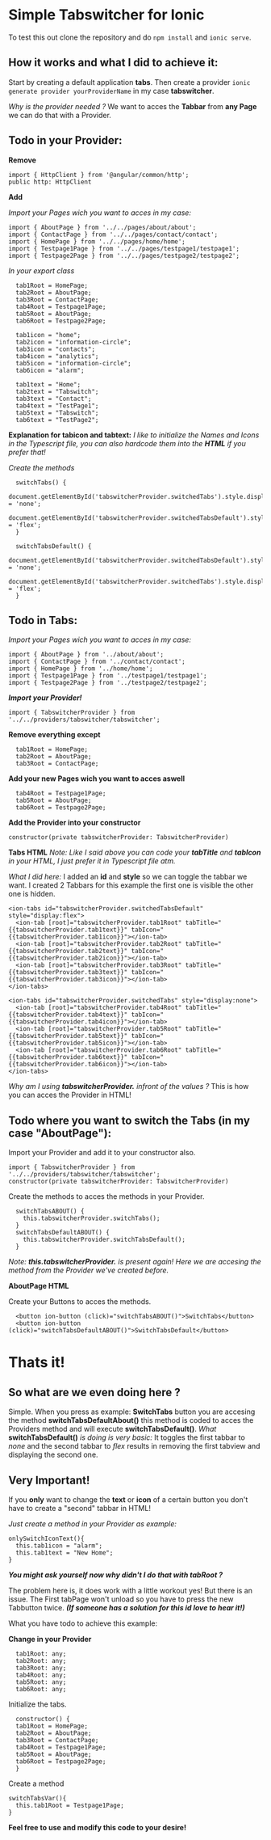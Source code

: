 # Simple Tabswitcher for Ionic

To test this out clone the repository and do `npm install` and `ionic serve`.


## How it works and what I did to achieve it:

Start by creating a default application **tabs**.
Then create a provider `ionic generate provider yourProviderName` in my case **tabswitcher**. 

*Why is the provider needed ?* We want to acces the **Tabbar** from **any Page** we can do that with a Provider.


## Todo in your Provider:

**Remove**
```
import { HttpClient } from '@angular/common/http';
public http: HttpClient
```

**Add**

*Import your Pages wich you want to acces in my case:*
```
import { AboutPage } from '../../pages/about/about';
import { ContactPage } from '../../pages/contact/contact';
import { HomePage } from '../../pages/home/home';
import { Testpage1Page } from '../../pages/testpage1/testpage1';
import { Testpage2Page } from '../../pages/testpage2/testpage2';
```

*In your export class*
```
  tab1Root = HomePage;
  tab2Root = AboutPage;
  tab3Root = ContactPage;
  tab4Root = Testpage1Page;
  tab5Root = AboutPage;
  tab6Root = Testpage2Page;

  tab1icon = "home";
  tab2icon = "information-circle";
  tab3icon = "contacts";
  tab4icon = "analytics";
  tab5icon = "information-circle";
  tab6icon = "alarm";

  tab1text = "Home";
  tab2text = "Tabswitch";
  tab3text = "Contact";
  tab4text = "TestPage1";
  tab5text = "Tabswitch";
  tab6text = "TestPage2";
```
**Explanation for tabicon and tabtext:**
*I like to initialize the Names and Icons in the Typescript file, you can also hardcode them into the **HTML** if you prefer that!*

*Create the methods*
```
  switchTabs() {
    document.getElementById('tabswitcherProvider.switchedTabs').style.display = 'none';
    document.getElementById('tabswitcherProvider.switchedTabsDefault').style.display = 'flex';
  }

  switchTabsDefault() {
    document.getElementById('tabswitcherProvider.switchedTabsDefault').style.display = 'none';
    document.getElementById('tabswitcherProvider.switchedTabs').style.display = 'flex';
  }
```


## Todo in Tabs:

*Import your Pages wich you want to acces in my case:*
```
import { AboutPage } from '../about/about';
import { ContactPage } from '../contact/contact';
import { HomePage } from '../home/home';
import { Testpage1Page } from '../testpage1/testpage1';
import { Testpage2Page } from '../testpage2/testpage2';
```

***Import your Provider!***
```
import { TabswitcherProvider } from '../../providers/tabswitcher/tabswitcher';
```

**Remove everything except**
```
  tab1Root = HomePage;
  tab2Root = AboutPage;
  tab3Root = ContactPage;
```

**Add your new Pages wich you want to acces aswell**
```
  tab4Root = Testpage1Page;
  tab5Root = AboutPage;
  tab6Root = Testpage2Page;
```

**Add the Provider into your constructor**
```
constructor(private tabswitcherProvider: TabswitcherProvider)
```

**Tabs HTML**
*Note: Like I said above you can code your **tabTitle** and **tabIcon** in your HTML, I just prefer it in Typescript file atm.*

*What I did here:*
I added an **id** and **style** so we can toggle the tabbar we want. I created 2 Tabbars for this example the first one is visible the other one is hidden.

```
<ion-tabs id="tabswitcherProvider.switchedTabsDefault" style="display:flex">
  <ion-tab [root]="tabswitcherProvider.tab1Root" tabTitle="{{tabswitcherProvider.tab1text}}" tabIcon="{{tabswitcherProvider.tab1icon}}"></ion-tab>
  <ion-tab [root]="tabswitcherProvider.tab2Root" tabTitle="{{tabswitcherProvider.tab2text}}" tabIcon="{{tabswitcherProvider.tab2icon}}"></ion-tab>
  <ion-tab [root]="tabswitcherProvider.tab3Root" tabTitle="{{tabswitcherProvider.tab3text}}" tabIcon="{{tabswitcherProvider.tab3icon}}"></ion-tab>
</ion-tabs>

<ion-tabs id="tabswitcherProvider.switchedTabs" style="display:none">
  <ion-tab [root]="tabswitcherProvider.tab4Root" tabTitle="{{tabswitcherProvider.tab4text}}" tabIcon="{{tabswitcherProvider.tab4icon}}"></ion-tab>
  <ion-tab [root]="tabswitcherProvider.tab5Root" tabTitle="{{tabswitcherProvider.tab5text}}" tabIcon="{{tabswitcherProvider.tab5icon}}"></ion-tab>
  <ion-tab [root]="tabswitcherProvider.tab6Root" tabTitle="{{tabswitcherProvider.tab6text}}" tabIcon="{{tabswitcherProvider.tab6icon}}"></ion-tab>
</ion-tabs>
```
*Why am I using* ***tabswitcherProvider.*** *infront of the values ?* This is how you can acces the Provider in HTML!


## Todo where you want to switch the Tabs (in my case "AboutPage"):

Import your Provider and add it to your constructor also.
```
import { TabswitcherProvider } from '../../providers/tabswitcher/tabswitcher';
constructor(private tabswitcherProvider: TabswitcherProvider)
```

Create the methods to acces the methods in your Provider.
```
  switchTabsABOUT() {
    this.tabswitcherProvider.switchTabs();
  }
  switchTabsDefaultABOUT() {
    this.tabswitcherProvider.switchTabsDefault();
  }
```
*Note: **this.tabswitcherProvider.** is present again! Here we are accesing the method from the Provider we've created before.*

**AboutPage HTML**

Create your Buttons to acces the methods.
```
  <button ion-button (click)="switchTabsABOUT()">SwitchTabs</button>
  <button ion-button (click)="switchTabsDefaultABOUT()">SwitchTabsDefault</button>
```

# Thats it!

## So what are we even doing here ?

Simple. When you press as example: **SwitchTabs** button you are accesing the method **switchTabsDefaultAbout()** this method is coded to acces the Providers method and will execute **switchTabsDefault()**. 
*What* **switchTabsDefault()** *is doing is very basic:*
It toggles the first tabbar to *none* and the second tabbar to *flex* results in removing the first tabview and displaying the second one.

## Very Important!

If you **only** want to change the **text** or **icon** of a certain button you don't have to create a "second" tabbar in HTML!

*Just create a method in your Provider as example:*

```
onlySwitchIconText(){
  this.tab1icon = "alarm";
  this.tab1text = "New Home";
}
```

***You might ask yourself now why didn't I do that with tabRoot ?***

The problem here is, it does work with a little workout yes! But there is an issue. The First tabPage won't unload so you have to press the new Tabbutton twice. ***(If someone has a solution for this id love to hear it!)***

What you have todo to achieve this example: 

**Change in your Provider**
```
  tab1Root: any;
  tab2Root: any;
  tab3Root: any;
  tab4Root: any;
  tab5Root: any;
  tab6Root: any;
 ```
Initialize the tabs.
```
  constructor() {
  tab1Root = HomePage;
  tab2Root = AboutPage;
  tab3Root = ContactPage;
  tab4Root = Testpage1Page;
  tab5Root = AboutPage;
  tab6Root = Testpage2Page;
  }
```

Create a method
```
switchTabsVar(){
  this.tab1Root = Testpage1Page;
}
```


**Feel free to use and modify this code to your desire!**
